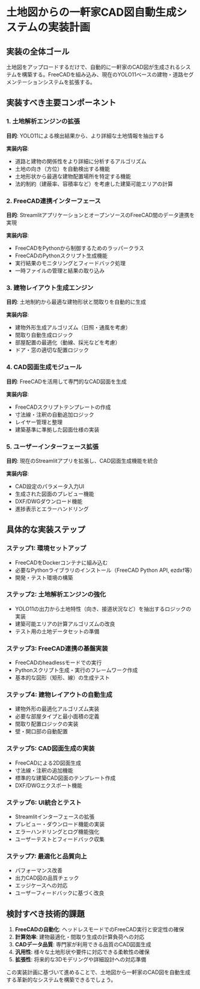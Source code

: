 # 土地図からの一軒家CAD図自動生成システムの実装計画

## 実装の全体ゴール
土地図をアップロードするだけで、自動的に一軒家のCAD図が生成されるシステムを構築する。FreeCADを組み込み、現在のYOLO11ベースの建物・道路セグメンテーションシステムを拡張する。

## 実装すべき主要コンポーネント

### 1. 土地解析エンジンの拡張

**目的**: YOLO11による検出結果から、より詳細な土地情報を抽出する

**実装内容**:
- 道路と建物の関係性をより詳細に分析するアルゴリズム
- 土地の向き（方位）を自動検出する機能
- 土地形状から最適な建物配置場所を特定する機能
- 法的制約（建蔽率、容積率など）を考慮した建築可能エリアの計算

### 2. FreeCAD連携インターフェース

**目的**: StreamlitアプリケーションとオープンソースのFreeCAD間のデータ連携を実現

**実装内容**:
- FreeCADをPythonから制御するためのラッパークラス
- FreeCADのPythonスクリプト生成機能
- 実行結果のモニタリングとフィードバック処理
- 一時ファイルの管理と結果の取り込み

### 3. 建物レイアウト生成エンジン

**目的**: 土地制約から最適な建物形状と間取りを自動的に生成

**実装内容**:
- 建物外形生成アルゴリズム（日照・通風を考慮）
- 間取り自動生成ロジック
- 部屋配置の最適化（動線、採光などを考慮）
- ドア・窓の適切な配置ロジック

### 4. CAD図面生成モジュール

**目的**: FreeCADを活用して専門的なCAD図面を生成

**実装内容**:
- FreeCADスクリプトテンプレートの作成
- 寸法線・注釈の自動追加ロジック
- レイヤー管理と整理
- 建築基準に準拠した図面仕様の実装

### 5. ユーザーインターフェース拡張

**目的**: 現在のStreamlitアプリを拡張し、CAD図面生成機能を統合

**実装内容**:
- CAD設定のパラメータ入力UI
- 生成された図面のプレビュー機能
- DXF/DWGダウンロード機能
- 進捗表示とエラーハンドリング

## 具体的な実装ステップ

### ステップ1: 環境セットアップ
- FreeCADをDockerコンテナに組み込む
- 必要なPythonライブラリのインストール（FreeCAD Python API, ezdxf等）
- 開発・テスト環境の構築

### ステップ2: 土地解析エンジンの強化
- YOLO11の出力から土地特性（向き、接道状況など）を抽出するロジックの実装
- 建築可能エリアの計算アルゴリズムの改良
- テスト用の土地データセットの準備

### ステップ3: FreeCAD連携の基盤実装
- FreeCADのheadlessモードでの実行
- Pythonスクリプト生成・実行のフレームワーク作成
- 基本的な図形（矩形、線）の生成テスト

### ステップ4: 建物レイアウトの自動生成
- 建物外形の最適化アルゴリズム実装
- 必要な部屋タイプと最小面積の定義
- 間取り配置ロジックの実装
- 壁・開口部の自動配置

### ステップ5: CAD図面生成の実装
- FreeCADによる2D図面生成
- 寸法線・注釈の追加機能
- 標準的な建築CAD図面のテンプレート作成
- DXF/DWGエクスポート機能

### ステップ6: UI統合とテスト
- Streamlitインターフェースの拡張
- プレビュー・ダウンロード機能の実装
- エラーハンドリングとログ機能強化
- ユーザーテストとフィードバック収集

### ステップ7: 最適化と品質向上
- パフォーマンス改善
- 出力CAD図の品質チェック
- エッジケースへの対応
- ユーザーフィードバックに基づく改良

## 検討すべき技術的課題

1. **FreeCADの自動化**: ヘッドレスモードでのFreeCAD実行と安定性の確保
2. **計算効率**: 建物最適化・間取り生成の計算負荷への対応
3. **CADデータ品質**: 専門家が利用できる品質のCAD図面生成
4. **汎用性**: 様々な土地形状や要件に対応できる柔軟性の確保
5. **拡張性**: 将来的な3Dモデリングや詳細設計への対応準備

この実装計画に基づいて進めることで、土地図から一軒家のCAD図を自動生成する革新的なシステムを構築できるでしょう。
